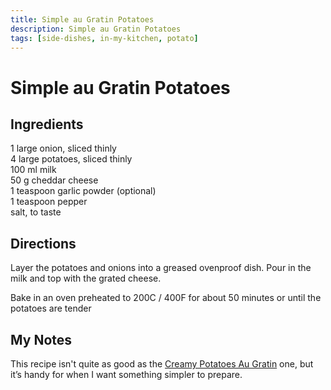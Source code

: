 ```yaml
---
title: Simple au Gratin Potatoes
description: Simple au Gratin Potatoes
tags: [side-dishes, in-my-kitchen, potato]
---
```


# Simple au Gratin Potatoes

## Ingredients
1 large onion, sliced thinly  
4 large potatoes, sliced thinly  
100 ml milk  
50 g cheddar cheese  
1 teaspoon garlic powder (optional)  
1 teaspoon pepper  
salt, to taste

## Directions
Layer the potatoes and onions into a greased ovenproof dish. Pour in the milk and top with the grated cheese.

Bake in an oven preheated to 200C / 400F for about 50 minutes or until the potatoes are tender

## My Notes
This recipe isn't quite as good as the [Creamy Potatoes Au Gratin](./potatoes-au-gratin-1.md) one, but it’s handy for when I want something simpler to prepare.